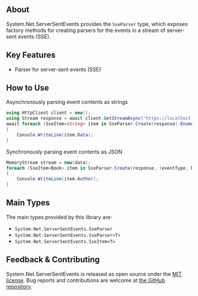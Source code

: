## About

<!-- A description of the package and where one can find more documentation -->

System.Net.ServerSentEvents provides the `SseParser` type, which exposes factory methods for creating parsers for the events in a stream of server-sent events (SSE).

## Key Features

<!-- The key features of this package -->

* Parser for server-sent events (SSE)

## How to Use

<!-- A compelling example on how to use this package with code, as well as any specific guidelines for when to use the package -->

Asynchronously parsing event contents as strings

```csharp
using HttpClient client = new();
using Stream response = await client.GetStreamAsync("https://localhost:12345/sse");
await foreach (SseItem<string> item in SseParser.Create(response).EnumerateAsync())
{
    Console.WriteLine(item.Data);
}
```

Synchronously parsing event contents as JSON

```csharp
MemoryStream stream = new(data);
foreach (SseItem<Book> item in SseParser.Create(response, (eventType, bytes) => JsonSerializer.Deserialize<Book>(bytes)).Enumerate())
{
    Console.WriteLine(item.Author);
}
```

## Main Types

<!-- The main types provided in this library -->

The main types provided by this library are:

* `System.Net.ServerSentEvents.SseParser`
* `System.Net.ServerSentEvents.SseParser<T>`
* `System.Net.ServerSentEvents.SseItem<T>`

## Feedback & Contributing

<!-- How to provide feedback on this package and contribute to it -->

System.Net.ServerSentEvents is released as open source under the [MIT license](https://licenses.nuget.org/MIT). Bug reports and contributions are welcome at [the GitHub repository](https://github.com/dotnet/runtime).
